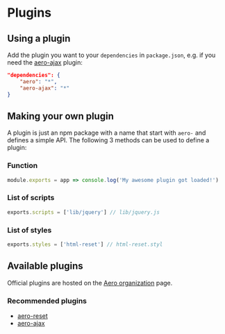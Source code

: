 # Plugins

## Using a plugin

Add the plugin you want to your `dependencies` in `package.json`, e.g. if you need the [aero-ajax](https://github.com/aerojs/aero-ajax) plugin:

```json
"dependencies": {
	"aero": "*",
    "aero-ajax": "*"
}
```

## Making your own plugin
A plugin is just an npm package with a name that start with `aero-` and defines a simple API. The following 3 methods can be used to define a plugin:

### Function
```js
module.exports = app => console.log('My awesome plugin got loaded!')
```

### List of scripts
```js
exports.scripts = ['lib/jquery'] // lib/jquery.js
```

### List of styles
```js
exports.styles = ['html-reset'] // html-reset.styl
```

## Available plugins

Official plugins are hosted on the [Aero organization](https://github.com/aerojs) page.

### Recommended plugins

* [aero-reset](https://github.com/aerojs/aero-reset)
* [aero-ajax](https://github.com/aerojs/aero-ajax)